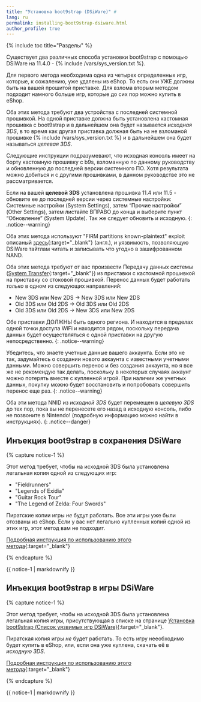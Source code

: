 ```yaml
---
title: "Установка boot9strap (DSiWare)" #
lang: ru
permalink: installing-boot9strap-dsiware.html
author_profile: true
---
```

{% include toc title="Разделы" %}

Существует два различных способа установки boot9strap с помощью DSiWare на 11.4.0 - {% include /vars/sys_version.txt %}.

Для первого метода необходима одна из четырех определенных игр, которые, к сожалению, уже удалены из eShop. То есть они УЖЕ должны быть на вашей прошитой приставке. Для взлома вторым методом подходит намного больше игр, которые до сих пор можно купить в eShop.

Оба этих метода требуют два устройства с последней системной прошивкой. На одной приставке должна быть установлена кастомная прошивка с boot9strap и в дальнейшем она будет называется *исходная 3DS*, в то время как другая приставка должная быть на не взломаной прошивке {% include /vars/sys_version.txt %} и в дальнейшем она будет называться *целевая 3DS*.

Следующие инструкции подразумевают, что исходная консоль имеет на борту кастомную прошивку с b9s, взломанную по данному руководству и обновленную до последней версии системного ПО. Хотя результата можно добиться и с другими прошивками, в данном руководстве это не рассматривается. 

Если на вашей **целевой 3DS** установлена прошивка 11.4 или 11.5 - обновите ее до последней версии через системные настройки: Системные настройки (System Settings), затем “Прочие настройки” (Other Settings), затем листайте ВПРАВО до конца и выберите пункт “Обновление” (System Update). Так же следует обновить и исходную. 
{: .notice--warning}

Оба этих метода используют "FIRM partitions known-plaintext" exploit описаный [здесь](https://www.3dbrew.org/wiki/3DS_System_Flaws){:target="_blank"} (англ.), и уязвимость, позволяющую DSiWare тайтлам читать и записывать что угодно в зашифрованном NAND.

Оба этих метода требуют от вас произвести Передачу данных системы ([System Transfer](http://en-americas-support.nintendo.com/app/answers/detail/a_id/13996/){:target="_blank"}) из приставки с кастомной прошивкой на приставку со стоковой прошивкой. Перенос данных будет работать *только* в одном из следующих направлений:    

  + New 3DS или New 2DS -> New 3DS или New 2DS    
  + Old 3DS или Old 2DS -> Old 3DS или Old 2DS    
  + Old 3DS или Old 2DS -> New 3DS или New 2DS    
  
Обе приставки ДОЛЖНЫ быть одного региона. И находится в пределах одной точки доступа WiFi и находится рядом, поскольку передача данных будет осуществляться с одной приставки на другую непосредственно.
{: .notice--warning}

Убедитесь, что знаете учетные данные вашего аккаунта. Если это не так, задумайтесь о создании нового аккаунта с известными учетными данными. Можно совершить перенос и без создания аккаунта, но я все же не рекомендую так делать, поскольку в некоторых случаях аккаунт можно потерять вместе с купленной игрой. При наличии же учетных данных, покупку можно будет восстановить и попробовать совершить перенос еще раз.
{: .notice--warning}
  
Оба эти метода NNID из *исходной 3DS* будет перемещен в *целевую 3DS* до тех пор, пока вы не перенесете его назад в исходную консоль, либо не позвоните в Nintendo! (подробную информацию можно найти в инструкциях).
{: .notice--danger}

## Инъекция boot9strap в сохранения DSiWare

{% capture notice-1 %}

Этот метод требует, чтобы на исходной 3DS была установлена легальная копия одной из следующих игр:
    
+ "Fieldrunners"     
+ "Legends of Exidia"     
+ "Guitar Rock Tour"     
+ "The Legend of Zelda: Four Swords"     
    
Пиратские копии игры *не* будут работать.
Все эти игры уже были отозваны из eShop. Если у вас нет легально купленных копий одной из этих игр, этот метод вам не подходит. 

[Подробная инструкция по использованию этого метода](installing-boot9strap-dsiware-save-injection){:target="_blank"}

{% endcapture %}

<div class="notice--success">{{ notice-1 | markdownify }}</div>

## Инъекция boot9strap в игры DSiWare

{% capture notice-1 %}

Этот метод требует, чтобы на исходной 3DS была установлена легальная копия игры, присутствующая в списке на странице [Установка boot9strap (Список уязвимых игр DSiWare)](installing-boot9strap-dsiware-game-injection-list){:target="_blank"}.

Пиратская копия игры *не* будет работать. То есть игру нееобходимо будет купить в eShop, или, если она уже куплена, скачать её в *исходную 3DS*.

[Подробная инструкция по использованию этого метода](installing-boot9strap-dsiware-game-injection){:target="_blank"}

{% endcapture %}

<div class="notice--success">{{ notice-1 | markdownify }}</div>